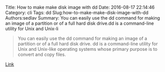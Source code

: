 Title: How to make make disk image with dd
Date: 2016-08-17 22:14:46
Category: cli
Tags: dd
Slug:how-to-make-make-disk-image-with-dd
Authors:sedlav
Summary: You can easily use the dd command for making an image of a partition or of a full hard disk drive.dd is a command-line utility for Unix and Unix-li

> You can easily use the dd command for making an image of a partition or of a full hard disk drive.
dd is a command-line utility for Unix and Unix-like operating systems whose primary purpose is to convert and copy files.

[Link](http://www.cyberciti.biz/faq/unix-linux-dd-create-make-disk-image-commands/)
